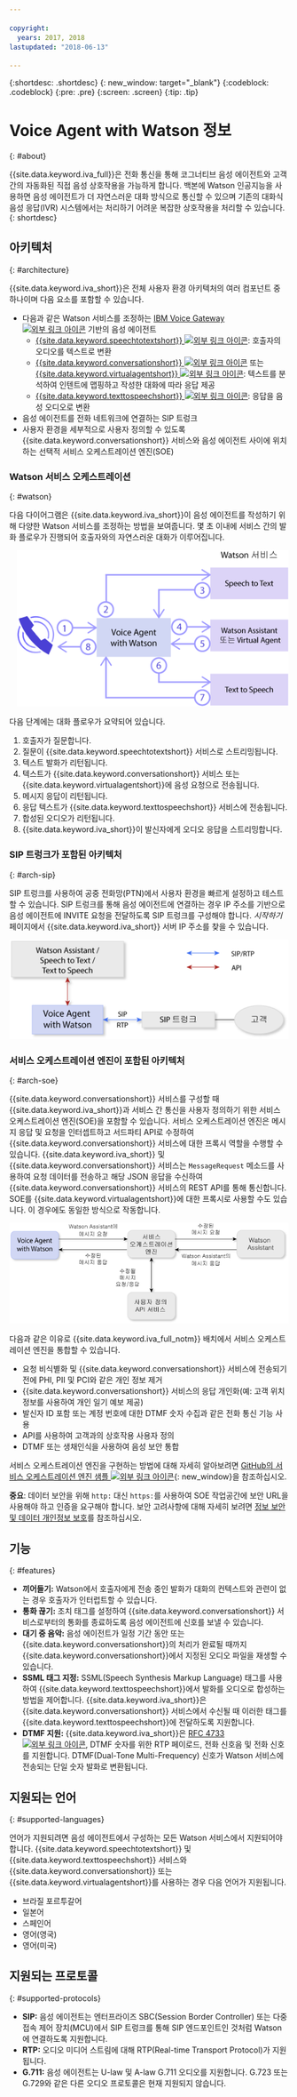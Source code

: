 ```yaml
---

copyright:
  years: 2017, 2018
lastupdated: "2018-06-13"

---
```


{:shortdesc: .shortdesc}
{: new_window: target="_blank"}
{:codeblock: .codeblock}
{:pre: .pre}
{:screen: .screen}
{:tip: .tip}

# Voice Agent with Watson 정보
{: #about}

{{site.data.keyword.iva_full}}은 전화 통신을 통해 코그너티브 음성 에이전트와 고객 간의 자동화된 직접 음성 상호작용을 가능하게 합니다. 백본에 Watson 인공지능을 사용하면 음성 에이전트가 더 자연스러운 대화 방식으로 통신할 수 있으며 기존의 대화식 음성 응답(IVR) 시스템에서는 처리하기 어려운 복잡한 상호작용을 처리할 수 있습니다.
{: shortdesc}

## 아키텍처
{: #architecture}

{{site.data.keyword.iva_short}}은 전체 사용자 환경 아키텍처의 여러 컴포넌트 중 하나이며 다음 요소를 포함할 수 있습니다.

* 다음과 같은 Watson 서비스를 조정하는 [IBM Voice Gateway ![외부 링크 아이콘](../../icons/launch-glyph.svg "외부 링크 아이콘")](https://www.ibm.com/support/knowledgecenter/SS4U29/) 기반의 음성 에이전트
  * [{{site.data.keyword.speechtotextshort}} ![외부 링크 아이콘](../../icons/launch-glyph.svg "외부 링크 아이콘")](https://console.bluemix.net/docs/services/speech-to-text/index.html): 호출자의 오디오를 텍스트로 변환
  * [{{site.data.keyword.conversationshort}} ![외부 링크 아이콘](../../icons/launch-glyph.svg "외부 링크 아이콘")](https://console.bluemix.net/docs/services/conversation/index.html) 또는 [{{site.data.keyword.virtualagentshort}} ![외부 링크 아이콘](../../icons/launch-glyph.svg "외부 링크 아이콘")](https://console.bluemix.net/docs/services/virtual-agent/getting-started.html#getting-started): 텍스트를 분석하여 인텐트에 맵핑하고 작성한 대화에 따라 응답 제공
  * [{{site.data.keyword.texttospeechshort}} ![외부 링크 아이콘](../../icons/launch-glyph.svg "외부 링크 아이콘")](https://console.bluemix.net/docs/services/text-to-speech/index.html): 응답을 음성 오디오로 변환
* 음성 에이전트를 전화 네트워크에 연결하는 SIP 트렁크
* 사용자 환경을 세부적으로 사용자 정의할 수 있도록 {{site.data.keyword.conversationshort}} 서비스와 음성 에이전트 사이에 위치하는 선택적 서비스 오케스트레이션 엔진(SOE)

### Watson 서비스 오케스트레이션
{: #watson}

다음 다이어그램은 {{site.data.keyword.iva_short}}이 음성 에이전트를 작성하기 위해 다양한 Watson 서비스를 조정하는 방법을 보여줍니다. 몇 초 이내에 서비스 간의 발화 플로우가 진행되어 호출자와의 자연스러운 대화가 이루어집니다.

<div style="float: right; padding-left: 1em; padding-bottom: 1em">
<img src="images/conversation-flow.png" alt="{{site.data.keyword.iva_short}}은 호출자와 각 Watson 서비스가 통신하는 허브 역할을 합니다."/></div>

다음 단계에는 대화 플로우가 요약되어 있습니다.

1. 호출자가 질문합니다.
1. 질문이 {{site.data.keyword.speechtotextshort}} 서비스로 스트리밍됩니다.
1. 텍스트 발화가 리턴됩니다.
1. 텍스트가 {{site.data.keyword.conversationshort}} 서비스 또는 {{site.data.keyword.virtualagentshort}}에 음성 요청으로 전송됩니다.
1. 메시지 응답이 리턴됩니다.
1. 응답 텍스트가 {{site.data.keyword.texttospeechshort}} 서비스에 전송됩니다.
1. 합성된 오디오가 리턴됩니다.
1. {{site.data.keyword.iva_short}}이 발신자에게 오디오 응답을 스트리밍합니다.

### SIP 트렁크가 포함된 아키텍처
{: #arch-sip}

SIP 트렁크를 사용하여 공중 전화망(PTN)에서 사용자 환경을 빠르게 설정하고 테스트할 수 있습니다. SIP 트렁크를 통해 음성 에이전트에 연결하는 경우 IP 주소를 기반으로 음성 에이전트에 INVITE 요청을 전달하도록 SIP 트렁크를 구성해야 합니다. _시작하기_ 페이지에서 {{site.data.keyword.iva_short}} 서버 IP 주소를 찾을 수 있습니다.

![호출이 SIP 트렁크를 통해 음성 에이전트에 플로우되고 음성 에이전트는 API를 통해 Watson 서비스와 통신합니다.](images/arch-sip.png)

### 서비스 오케스트레이션 엔진이 포함된 아키텍처
{: #arch-soe}

{{site.data.keyword.conversationshort}} 서비스를 구성할 때 {{site.data.keyword.iva_short}}과 서비스 간 통신을 사용자 정의하기 위한 서비스 오케스트레이션 엔진(SOE)을 포함할 수 있습니다. 서비스 오케스트레이션 엔진은 메시지 응답 및 요청을 인터셉트하고 서드파티 API로 수정하여 {{site.data.keyword.conversationshort}} 서비스에 대한 프록시 역할을 수행할 수 있습니다. {{site.data.keyword.iva_short}} 및 {{site.data.keyword.conversationshort}} 서비스는 `MessageRequest` 메소드를 사용하여 요청 데이터를 전송하고 해당 JSON 응답을 수신하여 {{site.data.keyword.conversationshort}} 서비스의 REST API를 통해 통신합니다. SOE를 {{site.data.keyword.virtualagentshort}}에 대한 프록시로 사용할 수도 있습니다. 이 경우에도 동일한 방식으로 작동합니다.

![{{site.data.keyword.iva_short}} 및 {{site.data.keyword.conversationshort}} 서비스 간의 메시지 요청 및 응답이 이를 수정하는 서비스 오케스트레이션 엔진을 통해 플로우됩니다.](images/arch-soe.png)

다음과 같은 이유로 {{site.data.keyword.iva_full_notm}} 배치에서 서비스 오케스트레이션 엔진을 통합할 수 있습니다.

* 요청 비식별화 및 {{site.data.keyword.conversationshort}} 서비스에 전송되기 전에 PHI, PII 및 PCI와 같은 개인 정보 제거
* {{site.data.keyword.conversationshort}} 서비스의 응답 개인화(예: 고객 위치 정보를 사용하여 개인 일기 예보 제공)
* 발신자 ID 포함 또는 계정 번호에 대한 DTMF 숫자 수집과 같은 전화 통신 기능 사용
* API를 사용하여 고객과의 상호작용 사용자 정의
* DTMF 또는 생채인식을 사용하여 음성 보안 통합

서비스 오케스트레이션 엔진을 구현하는 방법에 대해 자세히 알아보려면 [GitHub의 서비스 오케스트레이션 엔진 샘플 ![외부 링크 아이콘](../../icons/launch-glyph.svg "외부 링크 아이콘")](https://github.com/WASdev/sample.voice.gateway/tree/master/soe){: new_window}을 참조하십시오.

**중요**: 데이터 보안을 위해 `http:` 대신 `https:`를 사용하여 SOE 작업공간에 보안 URL을 사용해야 하고 인증을 요구해야 합니다. 보안 고려사항에 대해 자세히 보려면 [정보 보안 및 데이터 개인정보 보호](infosec.html)를 참조하십시오.

## 기능
{: #features}

* **끼어들기:** Watson에서 호출자에게 전송 중인 발화가 대화의 컨텍스트와 관련이 없는 경우 호출자가 인터럽트할 수 있습니다.
* **통화 끊기:** 조치 태그를 설정하여 {{site.data.keyword.conversationshort}} 서비스로부터의 통화를 종료하도록 음성 에이전트에 신호를 보낼 수 있습니다.
* **대기 중 음악:** 음성 에이전트가 일정 기간 동안 또는 {{site.data.keyword.conversationshort}}의 처리가 완료될 때까지 {{site.data.keyword.conversationshort}}에서 지정된 오디오 파일을 재생할 수 있습니다.
* **SSML 태그 지정:** SSML(Speech Synthesis Markup Language) 태그를 사용하여 {{site.data.keyword.texttospeechshort}}에서 발화를 오디오로 합성하는 방법을 제어합니다. {{site.data.keyword.iva_short}}은 {{site.data.keyword.conversationshort}} 서비스에서 수신될 때 이러한 태그를 {{site.data.keyword.texttospeechshort}}에 전달하도록 지원합니다.
* **DTMF 지원:** {{site.data.keyword.iva_short}}은 [RFC 4733 ![외부 링크 아이콘](../../icons/launch-glyph.svg "외부 링크 아이콘")](https://tools.ietf.org/html/rfc4733), DTMF 숫자를 위한 RTP 페이로드, 전화 신호음 및 전화 신호를 지원합니다. DTMF(Dual-Tone Multi-Frequency) 신호가 Watson 서비스에 전송되는 단일 숫자 발화로 변환됩니다.

## 지원되는 언어
{: #supported-languages}

언어가 지원되려면 음성 에이전트에서 구성하는 모든 Watson 서비스에서 지원되어야 합니다. {{site.data.keyword.speechtotextshort}} 및 {{site.data.keyword.texttospeechshort}} 서비스와 {{site.data.keyword.conversationshort}} 또는 {{site.data.keyword.virtualagentshort}}를 사용하는 경우 다음 언어가 지원됩니다.

* 브라질 포르투갈어
* 일본어
* 스페인어
* 영어(영국)
* 영어(미국)

## 지원되는 프로토콜
{: #supported-protocols}

* **SIP:** 음성 에이전트는 엔터프라이즈 SBC(Session Border Controller) 또는 다중 접속 제어 장치(MCU)에서 SIP 트렁크를 통해 SIP 엔드포인트인 것처럼 Watson에 연결하도록 지원합니다.
* **RTP:** 오디오 미디어 스트림에 대해 RTP(Real-time Transport Protocol)가 지원됩니다.
* **G.711:** 음성 에이전트는 U-law 및 A-law G.711 오디오를 지원합니다. G.723 또는 G.729와 같은 다른 오디오 프로토콜은 현재 지원되지 않습니다.

